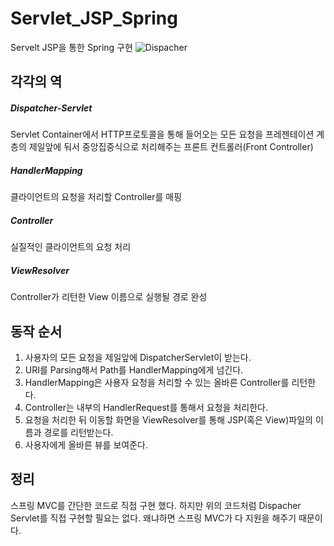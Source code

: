 # Servlet_JSP_Spring
Servelt JSP을 통한 Spring 구현
![Dispacher](https://user-images.githubusercontent.com/65889898/97840047-b0605c80-1d26-11eb-8afc-22516ba25ad8.jpg)

## 각각의 역

##### Dispatcher-Servlet
Servlet Container에서 HTTP프로토콜을 통해 들어오는 모든 요청을 프레젠테이션 계층의 제일앞에 둬서 중앙집중식으로 처리해주는 프론트 컨트롤러(Front Controller)

##### HandlerMapping
클라이언트의 요청을 처리할 Controller를 매핑

##### Controller
실질적인 클라이언트의 요청 처리

##### ViewResolver
Controller가 리턴한 View 이름으로 실행될 경로 완성

## 동작 순서
1. 사용자의 모든 요청을 제일앞에 DispatcherServlet이 받는다.
2. URI를 Parsing해서 Path를 HandlerMapping에게 넘긴다.
3. HandlerMapping은 사용자 요청을 처리할 수 있는 올바른 Controller를 리턴한다.
4. Controller는 내부의 HandlerRequest를 통해서 요청을 처리한다.
5. 요청을 처리한 뒤 이동할 화면을 ViewResolver를 통해 JSP(혹은 View)파일의 이름과 경로를 리턴받는다.
6. 사용자에게 올바른 뷰를 보여준다.

## 정리
스프링 MVC를 간단한 코드로 직접 구현 했다.
하지만 위의 코드처럼 Dispacher Servlet를 직접 구현할 필요는 없다.
왜냐하면 스프링 MVC가 다 지원을 해주기 때문이다.
